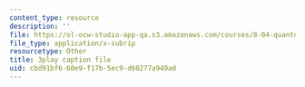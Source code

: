 ```yaml
---
content_type: resource
description: ''
file: https://ol-ocw-studio-app-qa.s3.amazonaws.com/courses/8-04-quantum-physics-i-spring-2016/cbd91bf660e9f17b5ec9d60277a949ad_MJM1AzpB6Y4.srt
file_type: application/x-subrip
resourcetype: Other
title: 3play caption file
uid: cbd91bf6-60e9-f17b-5ec9-d60277a949ad
---
```

